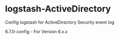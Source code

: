 # logstash-ActiveDirectory
Config logstash for ActiveDirectory Security event log

6.7.0-config - For Version 6.x.x

